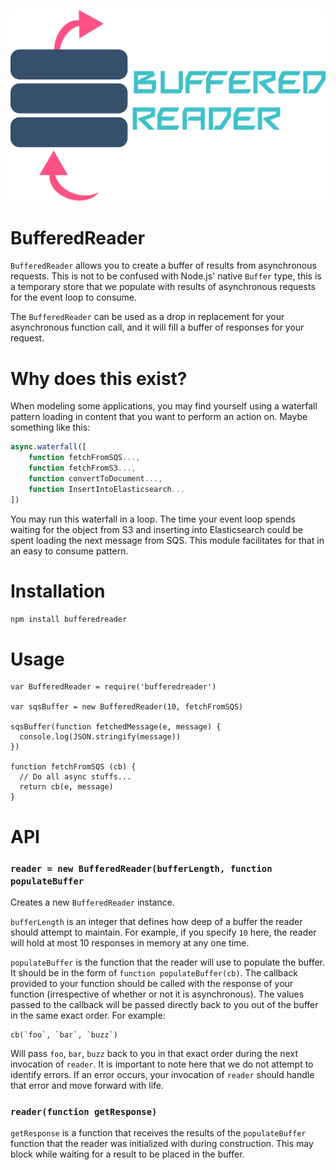 ![BufferedReader](./docs/logo.png)
# BufferedReader

`BufferedReader` allows you to create a buffer of results from asynchronous requests. This is not to be confused with Node.js' native `Buffer` type, this is a temporary store that we populate with results of asynchronous requests for the event loop to consume.

The `BufferedReader` can be used as a drop in replacement for your asynchronous function call, and it will fill a buffer of responses for your request.

# Why does this exist?

When modeling some applications, you may find yourself using a waterfall pattern loading in content that you want to perform an action on. Maybe something like this:

```js
async.waterfall([
    function fetchFromSQS...,
    function fetchFromS3...,
    function convertToDocument...,
    function InsertIntoElasticsearch...
])
```

You may run this waterfall in a loop. The time your event loop spends waiting for the object from S3 and inserting into Elasticsearch could be spent loading the next message from SQS. This module facilitates for that in an easy to consume pattern.

# Installation

`npm install bufferedreader`

# Usage

```
var BufferedReader = require('bufferedreader')

var sqsBuffer = new BufferedReader(10, fetchFromSQS)

sqsBuffer(function fetchedMessage(e, message) {
  console.log(JSON.stringify(message))
})

function fetchFromSQS (cb) {
  // Do all async stuffs...
  return cb(e, message)
}
```

# API

### `reader = new BufferedReader(bufferLength, function populateBuffer`

Creates a new `BufferedReader` instance.

`bufferLength` is an integer that defines how deep of a buffer the reader should attempt to maintain. For example, if you specify `10` here, the reader will hold at most 10 responses in memory at any one time.

`populateBuffer` is the function that the reader will use to populate the buffer. It should be in the form of `function populateBuffer(cb)`. The callback provided to your function should be called with the response of your function (irrespective of whether or not it is asynchronous). The values passed to the callback will be passed directly back to you out of the buffer in the same exact order. For example:

```
cb(`foo`, `bar`, `buzz`)
```

Will pass `foo`, `bar`, `buzz` back to you in that exact order during the next invocation of `reader`. It is important to note here that we do not attempt to identify errors. If an error occurs, your invocation of `reader` should handle that error and move forward with life.

### `reader(function getResponse)`

`getResponse` is a function that receives the results of the `populateBuffer` function that the reader was initialized with during construction. This may block while waiting for a result to be placed in the buffer.
